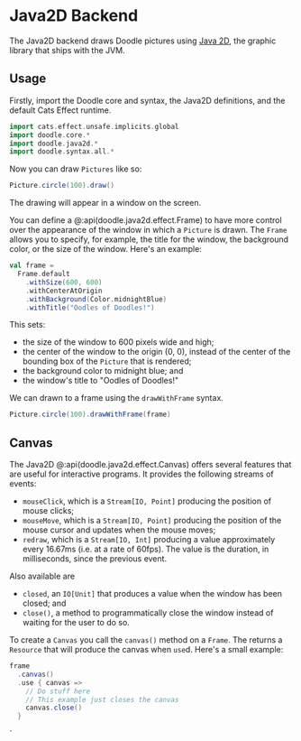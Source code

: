 # Java2D Backend

The Java2D backend draws Doodle pictures using [Java 2D](https://www.oracle.com/java/technologies/java-2d-api.html), the graphic library that ships with the JVM.


## Usage

Firstly, import the Doodle core and syntax, the Java2D definitions, and the default Cats Effect runtime.

```scala mdoc:silent
import cats.effect.unsafe.implicits.global
import doodle.core.*
import doodle.java2d.*
import doodle.syntax.all.*
```

Now you can draw `Pictures` like so:

```scala mdoc:compile-only
Picture.circle(100).draw()
```

The drawing will appear in a window on the screen.

You can define a @:api(doodle.java2d.effect.Frame) to have more control over the appearance of the window in which a `Picture` is drawn.
The `Frame`  allows you to specify, for example, the title for the window, the background color, or the size of the window.
Here's an example:

```scala mdoc:silent
val frame =
  Frame.default
    .withSize(600, 600)
    .withCenterAtOrigin
    .withBackground(Color.midnightBlue)
    .withTitle("Oodles of Doodles!")
```

This sets:

- the size of the window to 600 pixels wide and high;
- the center of the window to the origin (0, 0), instead of the center of the bounding box of the `Picture` that is rendered;
- the background color to midnight blue; and
- the window's title to "Oodles of Doodles!"

We can drawn to a frame using the `drawWithFrame` syntax.

```scala mdoc:compile-only
Picture.circle(100).drawWithFrame(frame)
```


## Canvas

The Java2D @:api(doodle.java2d.effect.Canvas) offers several features that are useful for interactive programs.
It provides the following streams of events:

* `mouseClick`, which is a `Stream[IO, Point]` producing the position of mouse clicks;
* `mouseMove`, which is a `Stream[IO, Point]` producing the position of the mouse cursor and updates when the mouse moves;
* `redraw`, which is a `Stream[IO, Int]` producing a value approximately every 16.67ms (i.e. at a rate of 60fps). The value is the duration, in milliseconds, since the previous event.

Also available are

* `closed`, an `IO[Unit]` that produces a value when the window has been closed; and
* `close()`, a method to programmatically close the window instead of waiting for the user to do so.

To create a `Canvas` you call the `canvas()` method on a `Frame`.
The returns a `Resource` that will produce the canvas when `use`d.
Here's a small example:

```scala mdoc:compile-only
frame
  .canvas()
  .use { canvas =>
    // Do stuff here
    // This example just closes the canvas
    canvas.close()
  }
```

`
